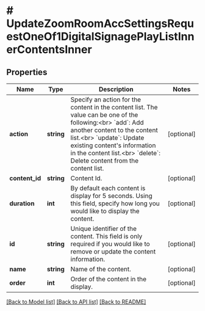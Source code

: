 # # UpdateZoomRoomAccSettingsRequestOneOf1DigitalSignagePlayListInnerContentsInner

## Properties

Name | Type | Description | Notes
------------ | ------------- | ------------- | -------------
**action** | **string** | Specify an action for the content in the content list. The value can be one of the following:&lt;br&gt; &#x60;add&#x60;: Add another content to the content list.&lt;br&gt; &#x60;update&#x60;: Update existing content&#39;s information in the content list.&lt;br&gt; &#x60;delete&#x60;: Delete content from the content list. | [optional]
**content_id** | **string** | Content Id. | [optional]
**duration** | **int** | By default each content is display for 5 seconds. Using this field, specify how long you would like to display the content. | [optional]
**id** | **string** | Unique identifier of the content. This field is only required if you would like to remove or update the content information. | [optional]
**name** | **string** | Name of the content. | [optional]
**order** | **int** | Order of the content in the display. | [optional]

[[Back to Model list]](../../README.md#models) [[Back to API list]](../../README.md#endpoints) [[Back to README]](../../README.md)
